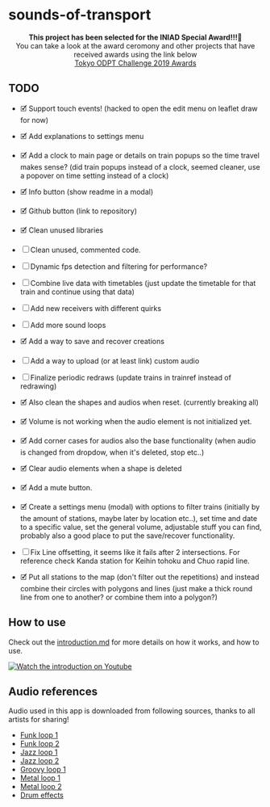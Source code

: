 # sounds-of-transport

<p align="center">
  <b>This project has been selected for the INIAD Special Award!!!🎉</b>
  <br>
  You can take a look at the award ceromony and other projects that have received awards using the link below
  <br>
  <a href="https://tokyochallenge.odpt.org/2019/award/07.html#v">Tokyo ODPT Challenge 2019 Awards</a>
</p>

## TODO

- 🗹 Support touch events! (hacked to open the edit menu on leaflet draw for now)
- 🗹 Add explanations to settings menu
- 🗹 Add a clock to main page or details on train popups so the time travel makes sense? (did train popups instead of a clock, seemed cleaner, use a popover on time setting instead of a clock)
- 🗹 Info button (show readme in a modal)
- 🗹 Github button (link to repository)
- 🗹 Clean unused libraries
- ☐ Clean unused, commented code.
- ☐ Dynamic fps detection and filtering for performance?
- ☐ Combine live data with timetables (just update the timetable for that train and continue using that data)
- ☐ Add new receivers with different quirks
- ☐ Add more sound loops
- 🗹 Add a way to save and recover creations
- ☐ Add a way to upload (or at least link) custom audio

- ☐ Finalize periodic redraws (update trains in trainref instead of redrawing)

- 🗹 Also clean the shapes and audios when reset. (currently breaking all)
- 🗹 Volume is not working when the audio element is not initialized yet.

- 🗹 Add corner cases for audios also the base functionality (when audio is changed from dropdow, when it's deleted, stop etc..)
- 🗹 Clear audio elements when a shape is deleted
- 🗹 Add a mute button.
- 🗹 Create a settings menu (modal) with options to filter trains (initially by the amount of stations, maybe later by location etc..), set time and date to a specific value, set the general volume, adjustable stuff you can find, probably also a good place to put the save/recover functionality.

- ☐ Fix Line offsetting, it seems like it fails after 2 intersections. For reference check Kanda station for Keihin tohoku and Chuo rapid line.
- 🗹 Put all stations to the map (don't filter out the repetitions) and instead combine their circles with polygons and lines (just make a thick round line from one to another? or combine them into a polygon?)

## How to use

Check out the [introduction.md](INTRODUCTION.md) for more details on how it works, and how to use.

[![Watch the introduction on Youtube](https://youtu.be/PETzwgZVYRE)](https://youtu.be/PETzwgZVYRE "Watch the introduction on Youtube")

## Audio references

Audio used in this app is downloaded from following sources, thanks to all artists for sharing!

- [Funk loop 1](https://www.looperman.com/loops/detail/49460/west-coast-wah-funk-riff-by-mchn-free-90bpm-hip-hop-electric-guitar-loop)
- [Funk loop 2](https://www.looperman.com/loops/detail/189996/funky-floor-140-140bpm-trap-electric-guitar-loop)
- [Jazz loop 1](https://www.looperman.com/loops/detail/103595/jazz-sweep-guitar-lick-by-zacwilkins-free-90bpm-jazz-electric-guitar-loop)
- [Jazz loop 2](https://www.looperman.com/loops/detail/103705/common-swing-jazz-progression-86bpm-jazz-electric-guitar-loop)
- [Groovy loop 1](https://www.looperman.com/loops/detail/414/omar-phased-guitar-groove-1-by-omar_s-free-120bpm-funk-electric-guitar-loop)
- [Metal loop 1](https://www.looperman.com/loops/detail/1681/rei-hammer-03-d-140-by-rei4real-free-140bpm-heavy-metal-electric-guitar-loop)
- [Metal loop 2](https://www.looperman.com/loops/detail/80668/sinthetic-metal-guitar-riff-2-stereo-150-by-sintheticrecords-free-150bpm-heavy-metal-electric-guitar-loop)
- [Drum effects](http://free-loops.com/)
